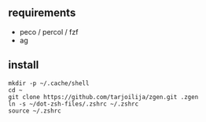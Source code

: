 ## requirements

- peco / percol / fzf
- ag

## install

```
mkdir -p ~/.cache/shell
cd ~
git clone https://github.com/tarjoilija/zgen.git .zgen
ln -s ~/dot-zsh-files/.zshrc ~/.zshrc
source ~/.zshrc
```
